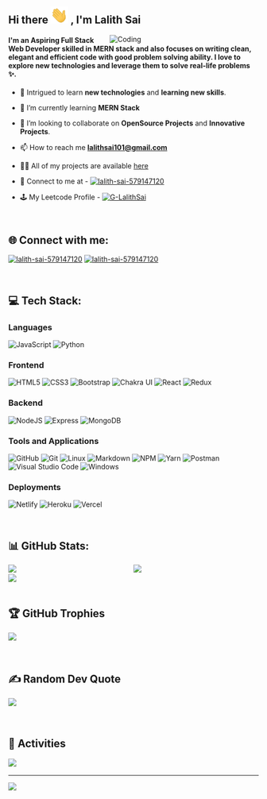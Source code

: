 ## Hi there <img src="https://raw.githubusercontent.com/ABSphreak/ABSphreak/master/gifs/Hi.gif" width="35"> , I'm Lalith Sai

<img align="right" alt="Coding" width="300" src="https://cdn.sanity.io/images/ordgikwe/production/a830c5182852e35bcd0dc07b90122f07ecd15f48-700x525.gif?w=700&h=525&auto=format">

#### I'm an Aspiring Full Stack Web Developer skilled in MERN stack and also focuses on writing clean, elegant and efficient code with good problem solving ability. I love to explore new technologies and leverage them to solve real-life problems ✨.

- 🔭 Intrigued to learn **new technologies** and **learning new skills**.

- 🌱 I’m currently learning **MERN Stack**

- 👯 I’m looking to collaborate on **OpenSource Projects** and **Innovative Projects**.

- 📫 How to reach me **lalithsai101@gmail.com**

- 👨‍💻 All of my projects are available [here](https://lalithsai.vercel.app/)

- 💬 Connect to me at -  <a href="https://linkedin.com/in/lalith-sai-579147120" target="_blank"><img src="https://img.shields.io/badge/LinkedIn-0179AF?logo=linkedin" alt="lalith-sai-579147120" /></a>

- 🕹️ My Leetcode Profile -  <a href="https://leetcode.com/G-LalithSai/" target="_blank"><img src="https://img.shields.io/badge/LeetCode-333333?logo=leetcode" alt="G-LalithSai" /></a>

<br/>

## 🌐 Connect with me:

<a href="https://linkedin.com/in/lalith-sai-579147120" target="_blank"><img src="https://img.shields.io/badge/LinkedIn-0179AF?style=for-the-badge&logo=linkedin" alt="lalith-sai-579147120" /></a> <a href="https://github.com/G-LalithSai" target="_blank"><img src="https://img.shields.io/badge/Github-000000?style=for-the-badge&logo=github" alt="lalith-sai-579147120" /></a>

<br/>

## 💻 Tech Stack:

### Languages

![JavaScript](https://img.shields.io/badge/Javascript-333333?style=for-the-badge&logo=javascript&logoColor=FFEB3B)
![Python](https://img.shields.io/badge/python-3670A0?style=for-the-badge&logo=python&logoColor=ffdd54)

### Frontend

![HTML5](https://img.shields.io/badge/html5-%23E34F26.svg?style=for-the-badge&logo=html5&logoColor=white)
![CSS3](https://img.shields.io/badge/css3-%231572B6.svg?style=for-the-badge&logo=css3&logoColor=white)
![Bootstrap](https://img.shields.io/badge/-Bootstrap-5C2D91?style=for-the-badge&logo=bootstrap&logoColor=white)
![Chakra UI](https://img.shields.io/badge/Chakra%20UI-009688?style=for-the-badge&logo=chakraui&logoColor=white)
![React](https://img.shields.io/badge/react-%2320232a.svg?style=for-the-badge&logo=react&logoColor=%2361DAFB)
![Redux](https://img.shields.io/badge/redux-673AB7?style=for-the-badge&logo=redux)

### Backend

![NodeJS](https://img.shields.io/badge/-Node%20js-6EBF20?logo=node.js&logoColor=FFFFFF&style=for-the-badge)
![Express](https://img.shields.io/badge/-EXPRESS%20JS-000000?logo=express&logoColor=FFFFFF&style=for-the-badge)
![MongoDB](https://img.shields.io/badge/-MongoDB-47A248?logo=mongodb&logoColor=004B1E&style=for-the-badge)

### Tools and Applications

![GitHub](https://img.shields.io/badge/-GitHub-000000?style=for-the-badge&logo=github&logoColor=white)
![Git](https://img.shields.io/badge/-Git-E54E1E?style=for-the-badge&logo=git&logoColor=white)
![Linux](https://img.shields.io/badge/Linux-191919?style=for-the-badge&logo=linux)
![Markdown](https://img.shields.io/badge/-Markdown-05122A?style=for-the-badge&logo=markdown)
![NPM](https://img.shields.io/badge/-NPM-F44336?style=for-the-badge&logo=npm&logoColor=red)
![Yarn](https://img.shields.io/badge/-YARN-03A9F4?style=for-the-badge&logo=yarn&logoColor=white)
![Postman](https://img.shields.io/badge/Postman-FF5722?style=for-the-badge&logo=postman&logoColor=white)
![Visual Studio Code](https://img.shields.io/badge/-Visual%20Studio%20Code-007ACC?style=for-the-badge&logo=visual-studio-code)
![Windows](https://img.shields.io/badge/Windows-2196F3?logo=windows&style=for-the-badge)

### Deployments

![Netlify](https://img.shields.io/badge/netlify-%23000000.svg?style=for-the-badge&logo=netlify&logoColor=#00C7B7) 
![Heroku](https://img.shields.io/badge/heroku-%23430098.svg?style=for-the-badge&logo=heroku&logoColor=white) 
![Vercel](https://img.shields.io/badge/vercel-%23000000.svg?style=for-the-badge&logo=vercel&logoColor=white)

<br/>

## 📊 GitHub Stats:

<div style="display:grid;grid-template-columns: 1fr 1fr;">
  <div><img src="https://github-readme-streak-stats.herokuapp.com/?user=G-LalithSai&theme=github_dark&hide_border=false"/></div>
  <div><img src="https://github-readme-stats.vercel.app/api/top-langs/?username=G-LalithSai&theme=github_dark&hide_border=false&include_all_commits=true&count_private=true&layout=compact"/></div>
</div>
<div><img src="https://github-profile-summary-cards.vercel.app/api/cards/profile-details?username=G-LalithSai&theme=github_dark"/></div>

<br/>

## 🏆 GitHub Trophies

![](https://github-profile-trophy.vercel.app/?username=G-LalithSai&theme=onedark&no-frame=false&no-bg=false&margin-w=4)

<br/>

## ✍️ Random Dev Quote

![](https://quotes-github-readme.vercel.app/api?type=horizontal&theme=radical)

<br/>

## 🤖 Activities

![](https://activity-graph.herokuapp.com/graph?username=G-LalithSai&theme=redical)

---

[![](https://visitcount.itsvg.in/api?id=G-LalithSai&icon=3&color=8)](https://visitcount.itsvg.in)
